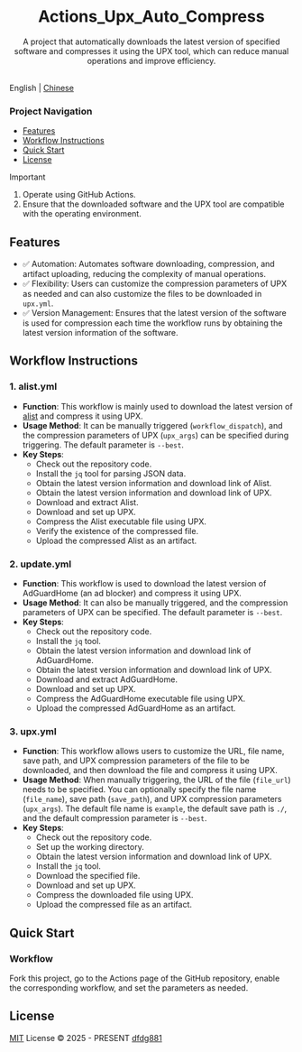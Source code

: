 <div align="center">
  <h1 align="center">Actions_Upx_Auto_Compress</h1>
</div>

<div align="center">A project that automatically downloads the latest version of specified software and compresses it using the UPX tool, which can reduce manual operations and improve efficiency.</div>
<br>
<p align="center">
  <!-- You can add some status icons for the project here, such as version, download volume, etc. Since there is no specific information, it is not added for now. -->
</p>

English | [Chinese](./README.md)

### Project Navigation
- [Features](#Features)
- [Workflow Instructions](#Workflow-Instructions)
- [Quick Start](#Quick-Start)
- [License](#License)

> [!IMPORTANT]
> 1. Operate using GitHub Actions.
> 2. Ensure that the downloaded software and the UPX tool are compatible with the operating environment.

## Features

- ✅ Automation: Automates software downloading, compression, and artifact uploading, reducing the complexity of manual operations.
- ✅ Flexibility: Users can customize the compression parameters of UPX as needed and can also customize the files to be downloaded in `upx.yml`.
- ✅ Version Management: Ensures that the latest version of the software is used for compression each time the workflow runs by obtaining the latest version information of the software.

## Workflow Instructions

### 1. alist.yml
- **Function**: This workflow is mainly used to download the latest version of [alist](https://github.com/AlistGo/alist) and compress it using UPX.
- **Usage Method**: It can be manually triggered (`workflow_dispatch`), and the compression parameters of UPX (`upx_args`) can be specified during triggering. The default parameter is `--best`.
- **Key Steps**: 
    - Check out the repository code.
    - Install the `jq` tool for parsing JSON data.
    - Obtain the latest version information and download link of Alist.
    - Obtain the latest version information and download link of UPX.
    - Download and extract Alist.
    - Download and set up UPX.
    - Compress the Alist executable file using UPX.
    - Verify the existence of the compressed file.
    - Upload the compressed Alist as an artifact.

### 2. update.yml
- **Function**: This workflow is used to download the latest version of AdGuardHome (an ad blocker) and compress it using UPX.
- **Usage Method**: It can also be manually triggered, and the compression parameters of UPX can be specified. The default parameter is `--best`.
- **Key Steps**: 
    - Check out the repository code.
    - Install the `jq` tool.
    - Obtain the latest version information and download link of AdGuardHome.
    - Obtain the latest version information and download link of UPX.
    - Download and extract AdGuardHome.
    - Download and set up UPX.
    - Compress the AdGuardHome executable file using UPX.
    - Upload the compressed AdGuardHome as an artifact.

### 3. upx.yml
- **Function**: This workflow allows users to customize the URL, file name, save path, and UPX compression parameters of the file to be downloaded, and then download the file and compress it using UPX.
- **Usage Method**: When manually triggering, the URL of the file (`file_url`) needs to be specified. You can optionally specify the file name (`file_name`), save path (`save_path`), and UPX compression parameters (`upx_args`). The default file name is `example`, the default save path is `./`, and the default compression parameter is `--best`.
- **Key Steps**: 
    - Check out the repository code.
    - Set up the working directory.
    - Obtain the latest version information and download link of UPX.
    - Install the `jq` tool.
    - Download the specified file.
    - Download and set up UPX.
    - Compress the downloaded file using UPX.
    - Upload the compressed file as an artifact.

## Quick Start

### Workflow
Fork this project, go to the Actions page of the GitHub repository, enable the corresponding workflow, and set the parameters as needed.

## License

[MIT](./LICENSE) License &copy; 2025 - PRESENT [dfdg881](https://github.com/dfdg881)